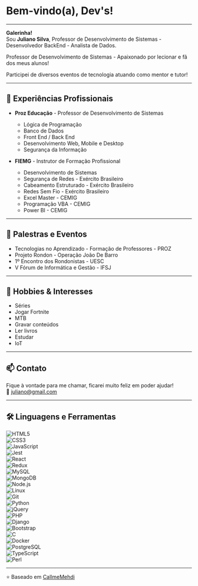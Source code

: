 # Bem-vindo(a), Dev's!

---

**Galerinha!**  
Sou **Juliano Silva**, Professor de Desenvolvimento de Sistemas - Desenvolvedor BackEnd - Analista de Dados.

Professor de Desenvolvimento de Sistemas - Apaixonado por lecionar e fã dos meus alunos!  

Participei de diversos eventos de tecnologia atuando como mentor e tutor!



---

## 🚀 Experiências Profissionais

- **Proz Educação** - Professor de Desenvolvimento de Sistemas  
  - Lógica de Programação  
  - Banco de Dados  
  - Front End / Back End  
  - Desenvolvimento Web, Mobile e Desktop  
  - Segurança da Informação

- **FIEMG** - Instrutor de Formação Profissional  
  - Desenvolvimento de Sistemas  
  - Segurança de Redes - Exército Brasileiro  
  - Cabeamento Estruturado - Exército Brasileiro  
  - Redes Sem Fio - Exército Brasileiro  
  - Excel Master - CEMIG  
  - Programação VBA - CEMIG  
  - Power BI - CEMIG

---

## 🎤 Palestras e Eventos

- Tecnologias no Aprendizado - Formação de Professores - PROZ  
- Projeto Rondon - Operação João De Barro  
- 1º Encontro dos Rondonistas - UESC  
- V Fórum de Informática e Gestão - IFSJ

---

## 👾 Hobbies & Interesses

- Séries  
- Jogar Fortnite  
- MTB  
- Gravar conteúdos  
- Ler livros  
- Estudar  
- IoT

---

## 📫 Contato

Fique à vontade para me chamar, ficarei muito feliz em poder ajudar!  
📧 [juliano@gmail.com](mailto:julianoqm@gmail.com)

---

## 🛠️ Linguagens e Ferramentas

![HTML5](https://raw.githubusercontent.com/devicons/devicon/master/icons/html5/html5-original-wordmark.svg)  
![CSS3](https://raw.githubusercontent.com/devicons/devicon/master/icons/css3/css3-original-wordmark.svg)  
![JavaScript](https://raw.githubusercontent.com/devicons/devicon/master/icons/javascript/javascript-original.svg)  
![Jest](https://www.learnstorybook.com/intro-to-storybook/logo-jest.png)  
![React](https://raw.githubusercontent.com/devicons/devicon/master/icons/react/react-original-wordmark.svg)  
![Redux](https://raw.githubusercontent.com/devicons/devicon/master/icons/redux/redux-original.svg)  
![MySQL](https://raw.githubusercontent.com/devicons/devicon/master/icons/mysql/mysql-original-wordmark.svg)  
![MongoDB](https://raw.githubusercontent.com/devicons/devicon/master/icons/mongodb/mongodb-original-wordmark.svg)  
![Node.js](https://raw.githubusercontent.com/devicons/devicon/master/icons/nodejs/nodejs-original-wordmark.svg)  
![Linux](https://raw.githubusercontent.com/devicons/devicon/master/icons/linux/linux-original.svg)  
![Git](https://raw.githubusercontent.com/devicons/devicon/master/icons/git/git-original.svg)  
![Python](https://raw.githubusercontent.com/devicons/devicon/master/icons/python/python-plain.svg)  
![jQuery](https://raw.githubusercontent.com/devicons/devicon/master/icons/jquery/jquery-plain.svg)  
![PHP](https://raw.githubusercontent.com/devicons/devicon/master/icons/php/php-plain.svg)  
![Django](https://raw.githubusercontent.com/devicons/devicon/master/icons/django/django-plain.svg)  
![Bootstrap](https://raw.githubusercontent.com/devicons/devicon/master/icons/bootstrap/bootstrap-plain.svg)  
![C](https://raw.githubusercontent.com/devicons/devicon/master/icons/c/c-plain.svg)  
![Docker](https://raw.githubusercontent.com/devicons/devicon/master/icons/docker/docker-plain.svg)  
![PostgreSQL](https://raw.githubusercontent.com/devicons/devicon/master/icons/postgresql/postgresql-plain.svg)  
![TypeScript](https://raw.githubusercontent.com/devicons/devicon/master/icons/typescript/typescript-plain.svg)  
![Perl](https://github.com/dnmfarrell/Perl-Icons/blob/master/Icons/Perl_Onion_Color.svg)

---

⭐️ Baseado em [CallmeMehdi](https://github.com/CallmeMehdi)
